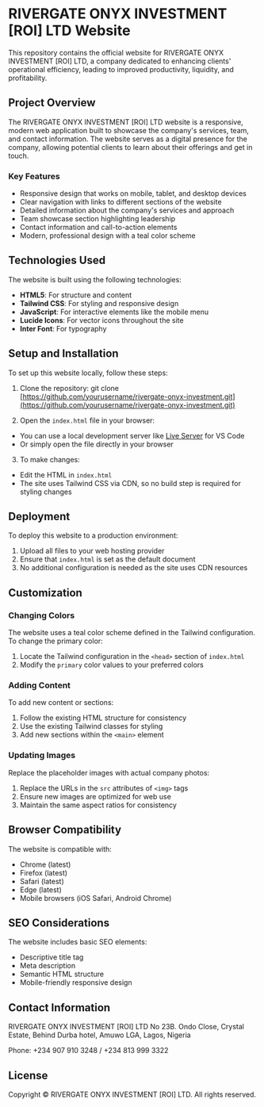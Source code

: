 # RIVERGATE ONYX INVESTMENT [ROI] LTD Website

This repository contains the official website for RIVERGATE ONYX INVESTMENT [ROI] LTD, a company dedicated to enhancing clients' operational efficiency, leading to improved productivity, liquidity, and profitability.

## Project Overview

The RIVERGATE ONYX INVESTMENT [ROI] LTD website is a responsive, modern web application built to showcase the company's services, team, and contact information. The website serves as a digital presence for the company, allowing potential clients to learn about their offerings and get in touch.

### Key Features

- Responsive design that works on mobile, tablet, and desktop devices
- Clear navigation with links to different sections of the website
- Detailed information about the company's services and approach
- Team showcase section highlighting leadership
- Contact information and call-to-action elements
- Modern, professional design with a teal color scheme

## Technologies Used

The website is built using the following technologies:

- **HTML5**: For structure and content
- **Tailwind CSS**: For styling and responsive design
- **JavaScript**: For interactive elements like the mobile menu
- **Lucide Icons**: For vector icons throughout the site
- **Inter Font**: For typography

## Setup and Installation

To set up this website locally, follow these steps:

1. Clone the repository:
   git clone [https://github.com/yourusername/rivergate-onyx-investment.git](https://github.com/yourusername/rivergate-onyx-investment.git)

2. Open the `index.html` file in your browser:

- You can use a local development server like [Live Server](https://marketplace.visualstudio.com/items?itemName=ritwickdey.LiveServer) for VS Code
- Or simply open the file directly in your browser

3. To make changes:

- Edit the HTML in `index.html`
- The site uses Tailwind CSS via CDN, so no build step is required for styling changes

## Deployment

To deploy this website to a production environment:

1. Upload all files to your web hosting provider
2. Ensure that `index.html` is set as the default document
3. No additional configuration is needed as the site uses CDN resources

## Customization

### Changing Colors

The website uses a teal color scheme defined in the Tailwind configuration. To change the primary color:

1. Locate the Tailwind configuration in the `<head>` section of `index.html`
2. Modify the `primary` color values to your preferred colors

### Adding Content

To add new content or sections:

1. Follow the existing HTML structure for consistency
2. Use the existing Tailwind classes for styling
3. Add new sections within the `<main>` element

### Updating Images

Replace the placeholder images with actual company photos:

1. Replace the URLs in the `src` attributes of `<img>` tags
2. Ensure new images are optimized for web use
3. Maintain the same aspect ratios for consistency

## Browser Compatibility

The website is compatible with:

- Chrome (latest)
- Firefox (latest)
- Safari (latest)
- Edge (latest)
- Mobile browsers (iOS Safari, Android Chrome)

## SEO Considerations

The website includes basic SEO elements:

- Descriptive title tag
- Meta description
- Semantic HTML structure
- Mobile-friendly responsive design

## Contact Information

RIVERGATE ONYX INVESTMENT [ROI] LTD
No 23B. Ondo Close, Crystal Estate,
Behind Durba hotel, Amuwo LGA,
Lagos, Nigeria

Phone: +234 907 910 3248 / +234 813 999 3322

## License

Copyright © RIVERGATE ONYX INVESTMENT [ROI] LTD. All rights reserved.
